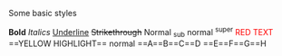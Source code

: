 Some basic styles

**Bold**
*Italics*
<u>Underline</u>
~~Strikethrough~~
Normal <sub>sub</sub> normal <sup>super</sup>
<span style='color:red'>RED TEXT</span>
==YELLOW HIGHLIGHT== normal ==A==B==C==D ==E==F==G==H